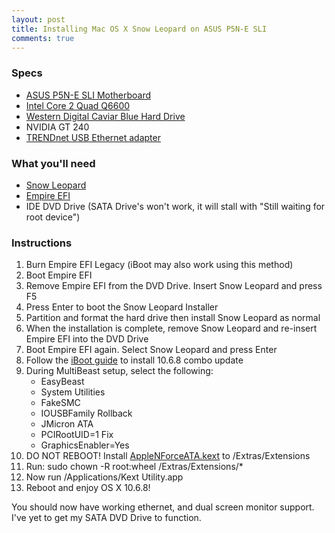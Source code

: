 ```yaml
---
layout: post
title: Installing Mac OS X Snow Leopard on ASUS P5N-E SLI
comments: true
---
```


### Specs
* [ASUS P5N-E SLI Motherboard](http://www.newegg.com/Product/Product.aspx?Item=N82E16813131142)
* [Intel Core 2 Quad Q6600](http://www.newegg.com/Product/Product.aspx?Item=N82E16819115017)
* [Western Digital Caviar Blue Hard Drive](http://www.newegg.com/Product/Product.aspx?Item=N82E16822136770)
* NVIDIA GT 240
* [TRENDnet USB Ethernet adapter](http://www.amazon.com/gp/product/B00007IFED)

### What you'll need
* [Snow Leopard](http://store.apple.com/us/product/MC573Z/A)
* [Empire EFI](http://www.mediafire.com/?thd5nmo2oyn)
* IDE DVD Drive (SATA Drive's won't work, it will stall with "Still waiting for root device")

### Instructions
1. Burn Empire EFI Legacy (iBoot may also work using this method)
2. Boot Empire EFI
3. Remove Empire EFI from the DVD Drive. Insert Snow Leopard and press F5
4. Press Enter to boot the Snow Leopard Installer
5. Partition and format the hard drive then install Snow Leopard as normal
6. When the installation is complete, remove Snow Leopard and re-insert Empire EFI into the DVD Drive
7. Boot Empire EFI again. Select Snow Leopard and press Enter
8. Follow the [iBoot guide](http://tonymacx86.blogspot.com/2010/04/iboot-multibeast-install-mac-os-x-on.html) to install 10.6.8 combo update
9. During MultiBeast setup, select the following:
   * EasyBeast
   * System Utilities
   * FakeSMC
   * IOUSBFamily Rollback
   * JMicron ATA
   * PCIRootUID=1 Fix
   * GraphicsEnabler=Yes
17. DO NOT REBOOT! Install
    [AppleNForceATA.kext](https://dl.dropbox.com/u/1906634/Kexts.zip) to /Extras/Extensions
18. Run: sudo chown -R root:wheel /Extras/Extensions/*
19. Now run /Applications/Kext Utility.app
20. Reboot and enjoy OS X 10.6.8!

You should now have working ethernet, and dual screen monitor support. I've yet to get my SATA DVD Drive to function.
